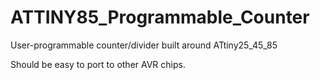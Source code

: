 # ATTINY85_Programmable_Counter
User-programmable counter/divider built around ATtiny25_45_85

Should be easy to port to other AVR chips.
